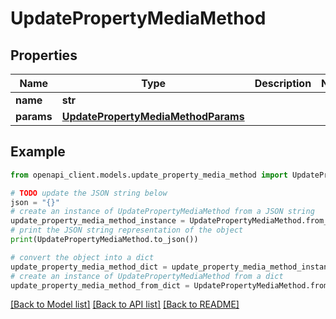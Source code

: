# UpdatePropertyMediaMethod


## Properties

Name | Type | Description | Notes
------------ | ------------- | ------------- | -------------
**name** | **str** |  | 
**params** | [**UpdatePropertyMediaMethodParams**](UpdatePropertyMediaMethodParams.md) |  | 

## Example

```python
from openapi_client.models.update_property_media_method import UpdatePropertyMediaMethod

# TODO update the JSON string below
json = "{}"
# create an instance of UpdatePropertyMediaMethod from a JSON string
update_property_media_method_instance = UpdatePropertyMediaMethod.from_json(json)
# print the JSON string representation of the object
print(UpdatePropertyMediaMethod.to_json())

# convert the object into a dict
update_property_media_method_dict = update_property_media_method_instance.to_dict()
# create an instance of UpdatePropertyMediaMethod from a dict
update_property_media_method_from_dict = UpdatePropertyMediaMethod.from_dict(update_property_media_method_dict)
```
[[Back to Model list]](../README.md#documentation-for-models) [[Back to API list]](../README.md#documentation-for-api-endpoints) [[Back to README]](../README.md)


